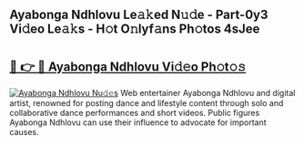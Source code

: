 ## Ayabonga Ndhlovu Le𝚊𝚔ed N𝚞𝚍e - Part-0y3 Vi𝚍eo Le𝚊𝚔s - H𝚘t O𝚗lyf𝚊ns Ph𝚘tos 4sJee

# <h2><a href="http://hfabuy.feru.top/?c=Ayabonga+Ndhlovu">🔗 👉 🔴 Ayabonga Ndhlovu Vi𝚍𝚎o Ph𝚘t𝚘𝚜</a></h2>

[![Ayabonga Ndhlovu Nu𝚍𝚎s](https://i.imgur.com/0TWrTi3.gif)](http://hfabuy.feru.top/?c=Ayabonga+Ndhlovu)
Web entertainer Ayabonga Ndhlovu and digital artist, renowned for posting dance and lifestyle content through solo and collaborative dance performances and short videos. Public figures Ayabonga Ndhlovu can use their influence to advocate for important causes. 
